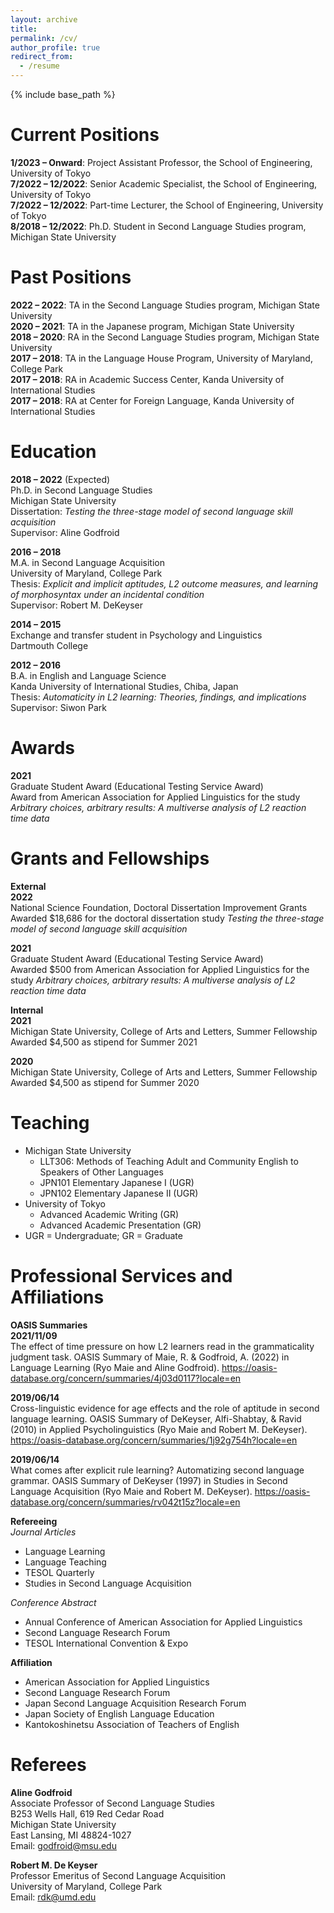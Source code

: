 ```yaml
---
layout: archive
title:
permalink: /cv/
author_profile: true
redirect_from:
  - /resume
---
```


{% include base_path %}

Current Positions
======
<b>1/2023 – Onward</b>: Project Assistant Professor, the School of Engineering, University of Tokyo<br>
<b>7/2022 – 12/2022</b>: Senior Academic Specialist, the School of Engineering, University of Tokyo<br>
<b>7/2022 – 12/2022</b>: Part-time Lecturer, the School of Engineering, University of Tokyo<br>
<b>8/2018 – 12/2022</b>: Ph.D. Student in Second Language Studies program, Michigan State University<br>

Past Positions
======
<b>2022 – 2022</b>: TA in the Second Language Studies program, Michigan State University<br>
<b>2020 – 2021</b>: TA in the Japanese program, Michigan State University<br>
<b>2018 – 2020</b>: RA in the Second Language Studies program, Michigan State University<br>
<b>2017 – 2018</b>: TA in the Language House Program, University of Maryland, College Park<br>
<b>2017 – 2018</b>: RA in Academic Success Center, Kanda University of International Studies<br>
<b>2017 – 2018</b>: RA at Center for Foreign Language, Kanda University of International Studies<br>

Education
======
<b>2018 – 2022</b> (Expected)<br>
Ph.D. in Second Language Studies<br>
Michigan State University<br>
Dissertation: <i>Testing the three-stage model of second language skill acquisition</i><br>
Supervisor: Aline Godfroid<br>

<b>2016 – 2018</b><br>
M.A. in Second Language Acquisition<br>
University of Maryland, College Park<br>
Thesis: <i>Explicit and implicit aptitudes, L2 outcome measures, and learning of morphosyntax under an incidental condition</i><br>
Supervisor: Robert M. DeKeyser

<b>2014 – 2015</b><br>
Exchange and transfer student in Psychology and Linguistics<br>
Dartmouth College<br>

<b>2012 – 2016</b><br>
B.A. in English and Language Science<br>
Kanda University of International Studies, Chiba, Japan<br>
Thesis: <i>Automaticity in L2 learning: Theories, findings, and implications</i><br>
Supervisor: Siwon Park<br>

Awards
======
<b>2021</b><br>
Graduate Student Award (Educational Testing Service Award)<br>
Award from American Association for Applied Linguistics for the study <i>Arbitrary choices, arbitrary results: A multiverse analysis of L2 reaction time data</i><br>

Grants and Fellowships
======
<b>External</b><br>
<b>2022</b><br>
National Science Foundation, Doctoral Dissertation Improvement Grants<br>
Awarded $18,686 for the doctoral dissertation study <i>Testing the three-stage model of second language skill acquisition</i><br>

<b>2021</b><br>
Graduate Student Award (Educational Testing Service Award)<br>
Awarded $500 from American Association for Applied Linguistics for the study <i>Arbitrary choices, arbitrary results: A multiverse analysis of L2 reaction time data</i><br>

<b>Internal</b><br>
<b>2021</b><br>
Michigan State University, College of Arts and Letters, Summer Fellowship<br>
Awarded $4,500 as stipend for Summer 2021<br>

<b>2020</b><br>
Michigan State University, College of Arts and Letters, Summer Fellowship<br>
Awarded $4,500 as stipend for Summer 2020<br>

Teaching
======
* Michigan State University
  * LLT306: Methods of Teaching Adult and Community English to Speakers of Other Languages
  * JPN101 Elementary Japanese I (UGR)
  * JPN102 Elementary Japanese II (UGR)
* University of Tokyo
  * Advanced Academic Writing (GR)
  * Advanced Academic Presentation (GR)
* UGR = Undergraduate; GR = Graduate


Professional Services and Affiliations
======
<b>OASIS Summaries</b><br>
<b>2021/11/09</b><br>
The effect of time pressure on how L2 learners read in the grammaticality judgment task. OASIS Summary of Maie, R. & Godfroid, A. (2022) in Language Learning (Ryo Maie and Aline Godfroid). https://oasis-database.org/concern/summaries/4j03d0117?locale=en<br>

<b>2019/06/14</b><br>
Cross-linguistic evidence for age effects and the role of aptitude in second language learning. OASIS Summary of DeKeyser, Alfi-Shabtay, & Ravid (2010) in Applied Psycholinguistics (Ryo Maie and Robert M. DeKeyser). https://oasis-database.org/concern/summaries/1j92g754h?locale=en<br>

<b>2019/06/14</b><br>
What comes after explicit rule learning? Automatizing second language grammar. OASIS Summary of DeKeyser (1997) in Studies in Second Language Acquisition (Ryo Maie and Robert M. DeKeyser). https://oasis-database.org/concern/summaries/rv042t15z?locale=en<br>

<b>Refereeing</b><br>
<i>Journal Articles</i><br>
* Language Learning
* Language Teaching
* TESOL Quarterly
* Studies in Second Language Acquisition

<i>Conference Abstract</i><br>
* Annual Conference of American Association for Applied Linguistics
* Second Language Research Forum
* TESOL International Convention & Expo

<b>Affiliation</b><br>
* American Association for Applied Linguistics
* Second Language Research Forum
* Japan Second Language Acquisition Research Forum
* Japan Society of English Language Education
* Kantokoshinetsu Association of Teachers of English

Referees
======
<b>Aline Godfroid</b><br>
Associate Professor of Second Language Studies<br>
B253 Wells Hall, 619 Red Cedar Road<br>
Michigan State University<br>
East Lansing, MI 48824-1027<br>
Email: godfroid@msu.edu<br>

<b>Robert M. De Keyser</b><br>
Professor Emeritus of Second Language Acquisition<br>
University of Maryland, College Park<br>
Email: rdk@umd.edu<br>
